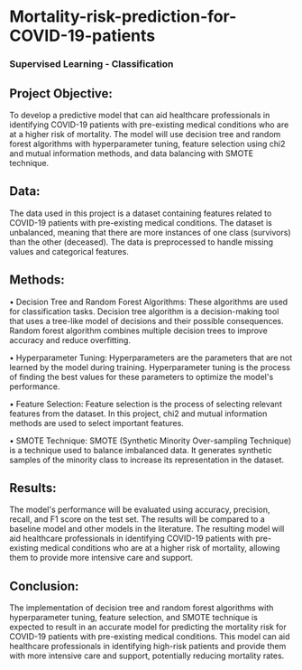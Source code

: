 # Mortality-risk-prediction-for-COVID-19-patients
### Supervised Learning - Classification

## Project Objective: 
To develop a predictive model that can aid healthcare professionals in identifying COVID-19 patients with pre-existing medical conditions who are at a higher risk of mortality. The model will use decision tree and random forest algorithms with hyperparameter tuning, feature selection using chi2 and mutual information methods, and data balancing with SMOTE technique.

## Data: 
The data used in this project is a dataset containing features related to COVID-19 patients with pre-existing medical conditions. The dataset is unbalanced, meaning that there are more instances of one class (survivors) than the other (deceased). The data is preprocessed to handle missing values and categorical features.

## Methods:
•	Decision Tree and Random Forest Algorithms: These algorithms are used for classification tasks. Decision tree algorithm is a decision-making tool that uses a tree-like model of decisions and their possible consequences. Random forest algorithm combines multiple decision trees to improve accuracy and reduce overfitting.

•	Hyperparameter Tuning: Hyperparameters are the parameters that are not learned by the model during training. Hyperparameter tuning is the process of finding the best values for these parameters to optimize the model's performance.

•	Feature Selection: Feature selection is the process of selecting relevant features from the dataset. In this project, chi2 and mutual information methods are used to select important features.

•	SMOTE Technique: SMOTE (Synthetic Minority Over-sampling Technique) is a technique used to balance imbalanced data. It generates synthetic samples of the minority class to increase its representation in the dataset.

## Results: 
The model's performance will be evaluated using accuracy, precision, recall, and F1 score on the test set. The results will be compared to a baseline model and other models in the literature. The resulting model will aid healthcare professionals in identifying COVID-19 patients with pre-existing medical conditions who are at a higher risk of mortality, allowing them to provide more intensive care and support.

## Conclusion: 
The implementation of decision tree and random forest algorithms with hyperparameter tuning, feature selection, and SMOTE technique is expected to result in an accurate model for predicting the mortality risk for COVID-19 patients with pre-existing medical conditions. This model can aid healthcare professionals in identifying high-risk patients and provide them with more intensive care and support, potentially reducing mortality rates.

